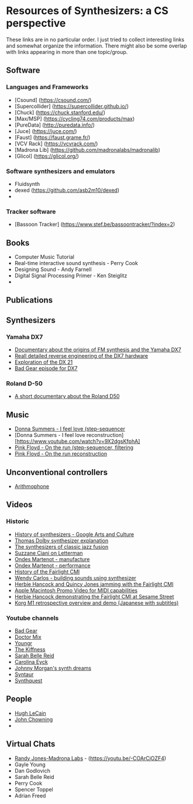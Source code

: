 # Resources of Synthesizers: a CS perspective

These links are in no particular order. I just tried to collect interesting links and somewhat organize the information. There might also be some overlap with links appearing in more than one topic/group. 

## Software 


### Languages and Frameworks 
- [Csound] (https://csound.com/)
- [Supercollider] (https://supercollider.github.io/)
- [Chuck] (https://chuck.stanford.edu/)
- [Max/MSP] (https://cycling74.com/products/max)
- [PureData] (http://puredata.info/)
- [Juce] (https://juce.com/)
- [Faust] (https://faust.grame.fr/)
- [VCV Rack] (https://vcvrack.com/)
- [Madrona Lib] (https://github.com/madronalabs/madronalib)
- [Glicol] (https://glicol.org/)

### Software synthesizers and emulators 
- Fluidsynth 
- dexed (https://github.com/asb2m10/dexed)
- 

### Tracker software 
- [Bassoon Tracker] (https://www.stef.be/bassoontracker/?index=2)

## Books 

- Computer Music Tutorial 
- Real-time interactive sound synthesis - Perry Cook 
- Designing Sound - Andy Farnell 
- Digital Signal Processing Primer - Ken Steiglitz 
- 

 

## Publications 

## Synthesizers 

### Yamaha DX7 
- [Documentary about the origins of FM synthesis and the Yamaha DX7](https://www.youtube.com/watch?v=sXt_NXjc7oY)
- [Reall detailed reverse engineering of the DX7 hardware](https://www.righto.com/2021/11/reverse-engineering-yamaha-dx7.html)
- [Exploration of the DX 21](https://www.youtube.com/watch?v=LZ_GKAZo77g)
- [Bad Gear episode for DX7](https://www.youtube.com/watch?v=PbrzL1FlatE)
### Roland D-50 
- [A short documentary about the Roland D50](https://www.youtube.com/watch?v=7PIKmHfjgFc) 

## Music 
- [Donna Summers - I feel love (step-sequencer](https://www.youtube.com/watch?v=gHF-w8yGrHI&list=RDgHF-w8yGrHI&start_radio=1)
- [Donna Summers - I feel love reconstruction][https://www.youtube.com/watch?v=9X2dgsKfphA]
- [Pink Floyd - On the run (step-sequencer, filtering](https://www.youtube.com/watch?v=G0wOOlwXLgA)
- [Pink Floyd - On the run reconstruction](https://www.youtube.com/watch?v=H_HwIn2DPv0)

## Unconventional controllers 

- [Arithmophone](https://chielzwinkels.net/arithmophone/)

## Videos 

### Historic 
  - [History of synthesizers - Google Arts and Culture](https://artsandculture.google.com/story/instrument-history-the-synthesizer-philharmonie-de-paris/NAWhuXju46u1pg?hl=en)
  - [Thomas Dolby synthesizer explanation](https://www.youtube.com/watch?v=dR-Qf1vwd28)
  - [The synthesizers of classic jazz fusion](https://reverb.com/news/the-synthesizers-of-classic-jazz-fusion?fbclid=IwAR1cPrbmIYZqEpgQ_mEmUR175NLjR5XljfKLjd5warSXD4BGWgURE8b0ZJ0)
  - [Suzzane Ciani on Letterman](https://www.youtube.com/watch?v=fZscRHkLMt0)
  - [Ondes Martenot - manufacture](https://www.youtube.com/watch?v=Zp4mBmsV6Xk)
  - [Ondex Martenot - performance](https://www.youtube.com/watch?v=v0aflcF0-ys)
  - [History of the Fairlight CMI](https://www.youtube.com/watch?v=jkiYy0i8FtA)
  - [Wendy Carlos - building sounds using synthesizer](https://www.youtube.com/watch?v=UsW2EDGbDqg) 
  - [Herbie Hancock and Quincy Jones jamming with the Fairlight CMI](https://www.youtube.com/watch?v=n6QsusDS_8A)
  - [Apple Macintosh Promo Video for MIDI capabilities](https://www.youtube.com/watch?v=7sACo5QntGc)
  - [Herbie Hancock demonstrating the Fairlight CMI at Sesame Street](https://www.youtube.com/watch?v=daLceM3qZmI)
  - [Korg M1 retrospective overview and demo (Japanese with subtitles)](https://youtu.be/f6TYxRfeZos)

### Youtube channels  
  - [Bad Gear](https://www.youtube.com/@AudioPilz)
  - [Doctor Mix](https://www.youtube.com/@Doctormix)
  - [Youngr](https://www.youtube.com/@Youngr_Music/featured) 
  - [The Kiffness](https://www.youtube.com/@TheKiffness) 
  - [Sarah Belle Reid](https://www.youtube.com/user/sarahbellereid) 
  - [Carolina Eyck](https://www.youtube.com/@carolinaeyckvideos) 
  - [Johnny Morgan's synth dreams](https://www.youtube.com/@johnnymorgansynthdreams)
  - [Syntaur](https://www.youtube.com/@Syntaur)
  - [Synthquest](https://www.youtube.com/@madFame)

## People 

  - [Hugh LeCain](https://www.hughlecaine.com/en/links.html) 
  - [John Chowning](https://ccrma.stanford.edu/people/john-chowning)
  - 


## Virtual Chats  

- [Randy Jones-Madrona Labs](https://madronalabs.com/about) - (https://youtu.be/-COArCjOZF4)
- Gayle Young 
- Dan Godlovich 
- Sarah Belle Reid 
- Perry Cook 
- Spencer Toppel 
- Adrian Freed 

